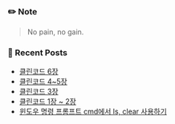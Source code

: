 ### ✏️ Note
> No pain, no gain.

<!-- ### 📄 Portfolio -->
<!-- <a href="https://bit.ly/3mNbb0w" target="_blank">portfolio</a> -->

### 📕 Recent Posts
<!-- BLOG-POST-LIST:START -->
- [클린코드 6장](https://kingpiggylab.tistory.com/400)
- [클린코드 4~5장](https://kingpiggylab.tistory.com/399)
- [클린코드 3장](https://kingpiggylab.tistory.com/398)
- [클린코드 1장 ~ 2장](https://kingpiggylab.tistory.com/397)
- [윈도우 명령 프롬프트 cmd에서 ls, clear 사용하기](https://kingpiggylab.tistory.com/393)
<!-- BLOG-POST-LIST:END -->


<!--
**HoonDragonite/HoonDragonite** is a ✨ _special_ ✨ repository because its `README.md` (this file) appears on your GitHub profile.

Here are some ideas to get you started:

- 🔭 I’m currently working on ...
- 🌱 I’m currently learning ...
- 👯 I’m looking to collaborate on ...
- 🤔 I’m looking for help with ...
- 💬 Ask me about ...
- 📫 How to reach me: ...
- 😄 Pronouns: ...
- ⚡ Fun fact: ...
-->
